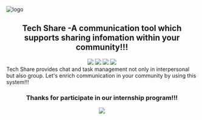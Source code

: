
![logo](https://user-images.githubusercontent.com/92282222/186328474-95dd40e0-a876-4546-8ae8-d5f75215c1d9.png)

<div align="center">
  <h2>Tech Share -A communication tool which supports sharing infomation within your community!!! </h2>
</div>
<div align="center" dir="auto"> 
<img src="https://img.shields.io/badge/インターンシップ-278ea5.svg?style=for-the-badge?style=for-the-badge"/>
<img src="https://img.shields.io/badge/開催日-2021.10-ff7964.svg?style=for-the-badge?style=for-the-badge"/>
<img src="https://img.shields.io/badge/Version-1.0.0-7fffd4.svg?style=for-the-badge?style=for-the-badge"/>
<img src="https://img.shields.io/badge/Author-N.O.T.K.F.Y.-9932cc.svg?style=for-the-badge?style=for-the-badge"/>
</div>
Tech Share provides chat and task management not only in interpersonal but also group. Let's enrich communication in your community by using this system!!!   

<div align="center">
<h3>Thanks for participate in our internship program!!!</h3>
  <img src="https://user-images.githubusercontent.com/110875161/183552084-b53b1cc3-ea45-4a90-a65f-9b640b1e8249.gif"/>
</div>
